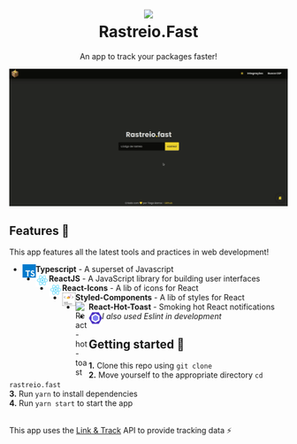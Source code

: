 <h1 align="center">
  <br>
  <img src="./public/favicon.ico"/>
  <br>
  Rastreio.Fast
 </h1>

<p align="center">An app to track your packages faster! </p>

<div align="center">
  <img src="public/gif.gif"/>
</div>

## Features 🧪
This app features all the latest tools and practices in web development!
 - <img align="left" alt="Typescript" width="24px" src="https://raw.githubusercontent.com/github/explore/80688e429a7d4ef2fca1e82350fe8e3517d3494d/topics/typescript/typescript.png" />**Typescript** - A superset of Javascript
 - <img align="left" alt="ReactJs" width="24px" src="https://raw.githubusercontent.com/github/explore/80688e429a7d4ef2fca1e82350fe8e3517d3494d/topics/react/react.png" />**ReactJS** - A JavaScript library for building user interfaces
 - <img align="left" alt="React-Icons" width="24px" src="https://raw.githubusercontent.com/github/explore/80688e429a7d4ef2fca1e82350fe8e3517d3494d/topics/react/react.png" />**React-Icons** - A lib of icons for React
 - <img align="left" alt="Styled-Components" width="24px" src="https://raw.githubusercontent.com/github/explore/80688e429a7d4ef2fca1e82350fe8e3517d3494d/topics/styled-components/styled-components.png" />**Styled-Components** - A lib of styles for React
 - <img align="left" alt="React-hot-toast" width="24px" src="https://res.cloudinary.com/practicaldev/image/fetch/s--s6Nz7fC3--/c_limit%2Cf_auto%2Cfl_progressive%2Cq_auto%2Cw_880/https://raw.githubusercontent.com/ngneat/hot-toast/master/assets/logo.svg%3Fraw%3Dtrue" />**React-Hot-Toast** - Smoking hot React notifications
 - <img align="left" alt="ESLint" width="24px" src="https://raw.githubusercontent.com/github/explore/80688e429a7d4ef2fca1e82350fe8e3517d3494d/topics/eslint/eslint.png" /> _I also used Eslint in development_

## Getting started 🚀

**1.** Clone this repo using `git clone`<br />
**2.** Move yourself to the appropriate directory `cd rastreio.fast`<br />
**3.** Run `yarn` to install dependencies<br />
**4.** Run `yarn start` to start the app
<br>
<br>

This app uses the [Link & Track](https://linketrack.com/) API to provide tracking data ⚡
